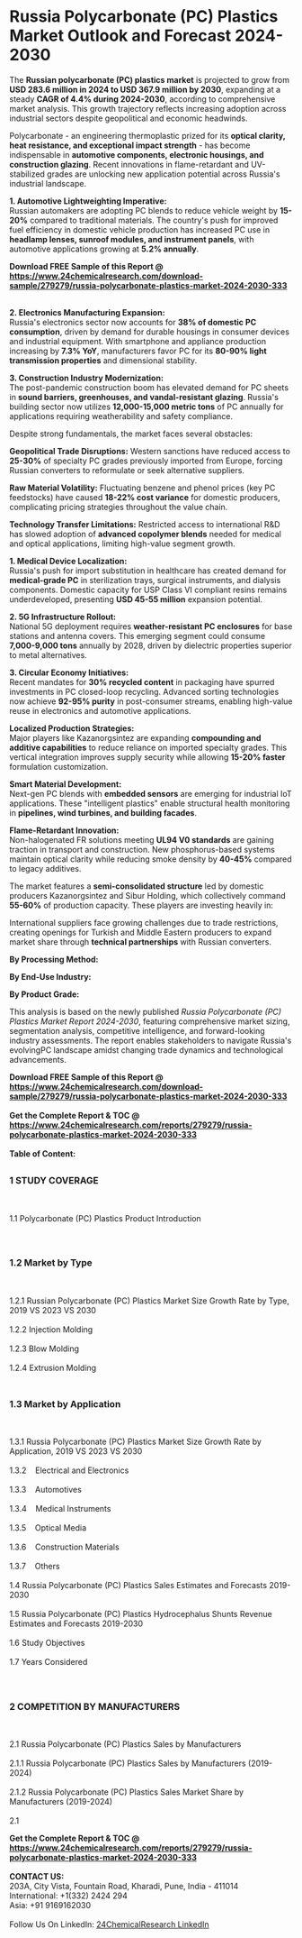 <h1>Russia Polycarbonate (PC) Plastics Market Outlook and Forecast 2024-2030</h1><p>The <strong>Russian polycarbonate (PC) plastics market</strong> is projected to grow from <strong>USD 283.6 million in 2024 to USD 367.9 million by 2030</strong>, expanding at a steady <strong>CAGR of 4.4% during 2024-2030</strong>, according to comprehensive market analysis. This growth trajectory reflects increasing adoption across industrial sectors despite geopolitical and economic headwinds.</p><p>Polycarbonate - an engineering thermoplastic prized for its <strong>optical clarity, heat resistance, and exceptional impact strength</strong> - has become indispensable in <strong>automotive components, electronic housings, and construction glazing</strong>. Recent innovations in flame-retardant and UV-stabilized grades are unlocking new application potential across Russia's industrial landscape.</p><p><strong>1. Automotive Lightweighting Imperative:</strong><br>
Russian automakers are adopting PC blends to reduce vehicle weight by <strong>15-20%</strong> compared to traditional materials. The country's push for improved fuel efficiency in domestic vehicle production has increased PC use in <strong>headlamp lenses, sunroof modules, and instrument panels</strong>, with automotive applications growing at <strong>5.2% annually</strong>.</p><div><b>Download FREE Sample of this Report @ 
            <a href="https://www.24chemicalresearch.com/download-sample/279279/russia-polycarbonate-plastics-market-2024-2030-333">
            https://www.24chemicalresearch.com/download-sample/279279/russia-polycarbonate-plastics-market-2024-2030-333</a></b></div><br><p><strong>2. Electronics Manufacturing Expansion:</strong><br>
Russia's electronics sector now accounts for <strong>38% of domestic PC consumption</strong>, driven by demand for durable housings in consumer devices and industrial equipment. With smartphone and appliance production increasing by <strong>7.3% YoY</strong>, manufacturers favor PC for its <strong>80-90% light transmission properties</strong> and dimensional stability.</p><p><strong>3. Construction Industry Modernization:</strong><br>
The post-pandemic construction boom has elevated demand for PC sheets in <strong>sound barriers, greenhouses, and vandal-resistant glazing</strong>. Russia's building sector now utilizes <strong>12,000-15,000 metric tons</strong> of PC annually for applications requiring weatherability and safety compliance.</p><p>Despite strong fundamentals, the market faces several obstacles:</p><p><strong>Geopolitical Trade Disruptions:</strong> Western sanctions have reduced access to <strong>25-30%</strong> of specialty PC grades previously imported from Europe, forcing Russian converters to reformulate or seek alternative suppliers.</p><p><strong>Raw Material Volatility:</strong> Fluctuating benzene and phenol prices (key PC feedstocks) have caused <strong>18-22% cost variance</strong> for domestic producers, complicating pricing strategies throughout the value chain.</p><p><strong>Technology Transfer Limitations:</strong> Restricted access to international R&amp;D has slowed adoption of <strong>advanced copolymer blends</strong> needed for medical and optical applications, limiting high-value segment growth.</p><p><strong>1. Medical Device Localization:</strong><br>
Russia's push for import substitution in healthcare has created demand for <strong>medical-grade PC</strong> in sterilization trays, surgical instruments, and dialysis components. Domestic capacity for USP Class VI compliant resins remains underdeveloped, presenting <strong>USD 45-55 million</strong> expansion potential.</p><p><strong>2. 5G Infrastructure Rollout:</strong><br>
National 5G deployment requires <strong>weather-resistant PC enclosures</strong> for base stations and antenna covers. This emerging segment could consume <strong>7,000-9,000 tons</strong> annually by 2028, driven by dielectric properties superior to metal alternatives.</p><p><strong>3. Circular Economy Initiatives:</strong><br>
Recent mandates for <strong>30% recycled content</strong> in packaging have spurred investments in PC closed-loop recycling. Advanced sorting technologies now achieve <strong>92-95% purity</strong> in post-consumer streams, enabling high-value reuse in electronics and automotive applications.</p><p><strong>Localized Production Strategies:</strong><br>
	Major players like Kazanorgsintez are expanding <strong>compounding and additive capabilities</strong> to reduce reliance on imported specialty grades. This vertical integration improves supply security while allowing <strong>15-20% faster</strong> formulation customization.</p><p><strong>Smart Material Development:</strong><br>
	Next-gen PC blends with <strong>embedded sensors</strong> are emerging for industrial IoT applications. These "intelligent plastics" enable structural health monitoring in <strong>pipelines, wind turbines, and building facades</strong>.</p><p><strong>Flame-Retardant Innovation:</strong><br>
	Non-halogenated FR solutions meeting <strong>UL94 V0 standards</strong> are gaining traction in transport and construction. New phosphorus-based systems maintain optical clarity while reducing smoke density by <strong>40-45%</strong> compared to legacy additives.</p><p>The market features a <strong>semi-consolidated structure</strong> led by domestic producers Kazanorgsintez and Sibur Holding, which collectively command <strong>55-60%</strong> of production capacity. These players are investing heavily in:</p><p>International suppliers face growing challenges due to trade restrictions, creating openings for Turkish and Middle Eastern producers to expand market share through <strong>technical partnerships</strong> with Russian converters.</p><p><strong>By Processing Method:</strong></p><p><strong>By End-Use Industry:</strong></p><p><strong>By Product Grade:</strong></p><p>This analysis is based on the newly published <em>Russia Polycarbonate (PC) Plastics Market Report 2024-2030</em>, featuring comprehensive market sizing, segmentation analysis, competitive intelligence, and forward-looking industry assessments. The report enables stakeholders to navigate Russia's evolvingPC landscape amidst changing trade dynamics and technological advancements.</p><div><b>Download FREE Sample of this Report @ 
            <a href="https://www.24chemicalresearch.com/download-sample/279279/russia-polycarbonate-plastics-market-2024-2030-333">
            https://www.24chemicalresearch.com/download-sample/279279/russia-polycarbonate-plastics-market-2024-2030-333</a></b></div><br><div><b>Get the Complete Report & TOC @ 
            <a href="https://www.24chemicalresearch.com/reports/279279/russia-polycarbonate-plastics-market-2024-2030-333">
            https://www.24chemicalresearch.com/reports/279279/russia-polycarbonate-plastics-market-2024-2030-333</a></b></div><br>
            <b>Table of Content:</b><p><h2><span style="font-size:16px"><strong>1 STUDY COVERAGE</strong></span></h2><br />
<p>1.1 Polycarbonate (PC) Plastics Product Introduction</p><br />
<h2><span style="font-size:16px"><strong>1.2 Market by Type</strong></span></h2><br />
<p>1.2.1 Russian Polycarbonate (PC) Plastics Market Size Growth Rate by Type, 2019 VS 2023 VS 2030<br /><br />
1.2.2 Injection Molding&nbsp;&nbsp; &nbsp;<br /><br />
1.2.3 Blow Molding<br /><br />
1.2.4 Extrusion Molding<br /><br />
<h2><span style="font-size:16px"><strong>1.3 Market by Application</strong></span></h2><br />
<p>1.3.1 Russia Polycarbonate (PC) Plastics Market Size Growth Rate by Application, 2019 VS 2023 VS 2030<br /><br />
1.3.2&nbsp;&nbsp; &nbsp;Electrical and Electronics<br /><br />
1.3.3&nbsp;&nbsp; &nbsp;Automotives<br /><br />
1.3.4&nbsp;&nbsp; &nbsp;Medical Instruments<br /><br />
1.3.5&nbsp;&nbsp; &nbsp;Optical Media<br /><br />
1.3.6&nbsp;&nbsp; &nbsp;Construction Materials<br /><br />
1.3.7&nbsp;&nbsp; &nbsp;Others<br /><br />
1.4 Russia Polycarbonate (PC) Plastics Sales Estimates and Forecasts 2019-2030<br /><br />
1.5 Russia Polycarbonate (PC) Plastics Hydrocephalus Shunts Revenue Estimates and Forecasts 2019-2030<br /><br />
1.6 Study Objectives<br /><br />
1.7 Years Considered</p><br />
<h2><span style="font-size:16px"><strong>2 COMPETITION BY MANUFACTURERS</strong></span></h2><br />
<p>2.1 Russia Polycarbonate (PC) Plastics Sales by Manufacturers<br /><br />
2.1.1 Russia Polycarbonate (PC) Plastics Sales by Manufacturers (2019-2024)<br /><br />
2.1.2 Russia Polycarbonate (PC) Plastics Sales Market Share by Manufacturers (2019-2024)<br /><br />
2.1</p><div><b>Get the Complete Report & TOC @ 
            <a href="https://www.24chemicalresearch.com/reports/279279/russia-polycarbonate-plastics-market-2024-2030-333">
            https://www.24chemicalresearch.com/reports/279279/russia-polycarbonate-plastics-market-2024-2030-333</a></b></div><br><b>CONTACT US:</b><br>
            203A, City Vista, Fountain Road, Kharadi, Pune, India - 411014<br>
            International: +1(332) 2424 294<br>
            Asia: +91 9169162030 <br><br>
            Follow Us On LinkedIn: <a href="https://www.linkedin.com/company/24chemicalresearch/">24ChemicalResearch LinkedIn</a>